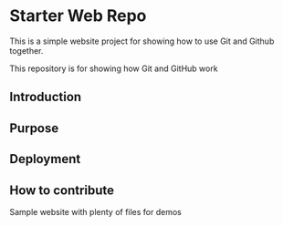 # Starter Web Repo

This is a simple website project for showing how to use Git and Github together.

This repository is for showing how Git and GitHub work

## Introduction

## Purpose

## Deployment

## How to contribute

Sample website with plenty of files for demos